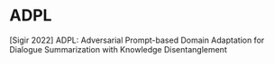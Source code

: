 # ADPL
[Sigir 2022] ADPL: Adversarial Prompt-based Domain Adaptation for Dialogue Summarization with Knowledge Disentanglement
